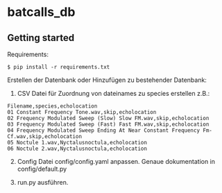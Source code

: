 # batcalls_db



## Getting started

Requirements:
```
$ pip install -r requirements.txt
```

Erstellen der Datenbank oder Hinzufügen zu bestehender Datenbank:

1. CSV Datei für Zuordnung von dateinames zu species erstellen z.B.:
```csv
Filename,species,echolocation
01 Constant Frequency Tone.wav,skip,echolocation
02 Frequency Modulated Sweep (Slow) Slow FM.wav,skip,echolocation
03 Frequency Modulated Sweep (Fast) Fast FM.wav,skip,echolocation
04 Frequency Modulated Sweep Ending At Near Constant Frequency Fm-Cf.wav,skip,echolocation
05 Noctule 1.wav,Nyctalusnoctula,echolocation
06 Noctule 2.wav,Nyctalusnoctula,echolocation
```
2. Config Datei config/config.yaml anpassen. Genaue dokumentation in config/default.py

3. run.py ausführen.
